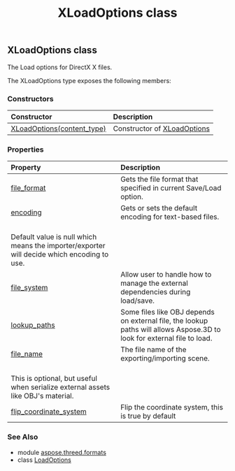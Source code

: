﻿---
title: XLoadOptions class
second_title: Aspose.3D for Python via .NET API References
description: 
type: docs
weight: 320
url: /python-net/aspose.threed.formats/xloadoptions/
is_root: false
---

## XLoadOptions class

The Load options for DirectX X files.



The XLoadOptions type exposes the following members:

### Constructors
| Constructor | Description |
| :- | :- |
| [XLoadOptions(content_type)](/3d/python-net/aspose.threed.formats/xloadoptions/__init__/#FileContentType) | Constructor of [XLoadOptions](/3d/python-net/aspose.threed.formats/xloadoptions) |


### Properties
| Property | Description |
| :- | :- |
| [file_format](/3d/python-net/aspose.threed.formats/xloadoptions/file_format) | Gets the file format that specified in current Save/Load option. |
| [encoding](/3d/python-net/aspose.threed.formats/xloadoptions/encoding) | Gets or sets the default encoding for text-based files.<br/>            Default value is null which means the importer/exporter will decide which encoding to use. |
| [file_system](/3d/python-net/aspose.threed.formats/xloadoptions/file_system) | Allow user to handle how to manage the external dependencies during load/save. |
| [lookup_paths](/3d/python-net/aspose.threed.formats/xloadoptions/lookup_paths) | Some files like OBJ depends on external file, the lookup paths will allows Aspose.3D to look for external file to load. |
| [file_name](/3d/python-net/aspose.threed.formats/xloadoptions/file_name) | The file name of the exporting/importing scene.<br/>            This is optional, but useful when serialize external assets like OBJ's material. |
| [flip_coordinate_system](/3d/python-net/aspose.threed.formats/xloadoptions/flip_coordinate_system) | Flip the coordinate system, this is true by default |


### See Also

* module [aspose.threed.formats](../)
* class [LoadOptions](/3d/python-net/aspose.threed.formats/loadoptions)
